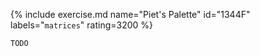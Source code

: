 {% include exercise.md name="Piet's Palette" id="1344F" labels="`matrices`" rating=3200 %}

```
TODO
```
